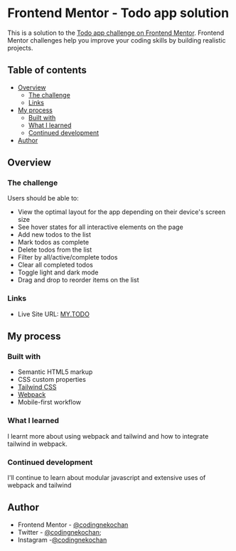 # Frontend Mentor - Todo app solution

This is a solution to the [Todo app challenge on Frontend Mentor](https://www.frontendmentor.io/challenges/todo-app-Su1_KokOW). Frontend Mentor challenges help you improve your coding skills by building realistic projects. 

## Table of contents

- [Overview](#overview)
  - [The challenge](#the-challenge)
  - [Links](#links)
- [My process](#my-process)
  - [Built with](#built-with)
  - [What I learned](#what-i-learned)
  - [Continued development](#continued-development)
- [Author](#author)

## Overview

### The challenge

Users should be able to:

- View the optimal layout for the app depending on their device's screen size
- See hover states for all interactive elements on the page
- Add new todos to the list
- Mark todos as complete
- Delete todos from the list
- Filter by all/active/complete todos
- Clear all completed todos
- Toggle light and dark mode
- Drag and drop to reorder items on the list


### Links
- Live Site URL: [MY.TODO](https://codingnekochan.github.io/my-todo/)

## My process

### Built with

- Semantic HTML5 markup
- CSS custom properties
- [Tailwind CSS](https://tailwindcss.com/)
- [Webpack](https://webpack.js.org/)
- Mobile-first workflow

### What I learned
I learnt more about using webpack and tailwind and how to integrate tailwind in webpack.

### Continued development
I'll continue to learn about modular javascript and extensive uses of webpack and tailwind

## Author

- Frontend Mentor - [@codingnekochan](https://www.frontendmentor.io/profile/codingnekochan)
- Twitter - [@codingnekochan](https://www.twitter.com/codingnekochan);
- Instagram -[@codingnekochan](https://www.instagram.com/codingnekochan)

